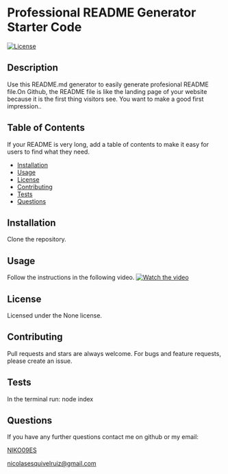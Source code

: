 # Professional README Generator Starter Code 
  
 [![License](https://img.shields.io/badge/License-None-yellow.svg)](https://opensource.org/licenses/None)

  ## Description 

  Use this README.md generator to easily generate profesional README file.On Github, the README file is like the landing page of your website because it is the first thing visitors see. You want to make a good first impression..
  
  
  ## Table of Contents 
  
  If your README is very long, add a table of contents to make it easy for users to find what they need.
  
  * [Installation](#installation)
  * [Usage](#usage)
  * [License](#license)
  * [Contributing](#contributing)
  * [Tests](#tests)
  * [Questions](#Questions)
  
  ## Installation
  
  Clone the repository.
  
  
  ## Usage 
  
  Follow the instructions in the following video. [![Watch the video](https://pluspng.com/img-png/click-here-png-click-here-button-click-here-click-button-web-720.png)](https://drive.google.com/file/d/1yiREvIIL38rz8C9a7fqBBTZYH8nCpAoX/preview) 
  
  
  ## License
  
  Licensed under the None license.
  
  ## Contributing
  
  Pull requests and stars are always welcome. For bugs and feature requests, please create an issue.
  
  ## Tests
  
  In the terminal run: node index

  ## Questions

  If you have any further questions contact me on github or my email:

  [NIKO09ES](https://github.com/NIKO09ES)

  [nicolasesquivelruiz@gmail.com](mailto:nicolasesquivelruiz@gmail.com)
